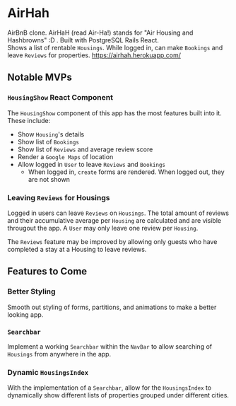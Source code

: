 # AirHah

AirBnB clone. AirHaH (read Air-Ha!) stands for "Air Housing and Hashbrowns" :D . Built with PostgreSQL Rails React.  
Shows a list of rentable `Housings`. While logged in, can make `Bookings` and leave `Reviews` for properties.
https://airhah.herokuapp.com/

## Notable MVPs  
### `HousingShow` React Component
The `HousingShow` component of this app has the most features built into it. These include:
* Show `Housing`'s details
* Show list of `Bookings`
* Show list of `Reviews` and average review score
* Render a `Google Maps` of location
* Allow logged in `User` to leave `Reviews` and `Bookings`  
     * When logged in, `create` forms are rendered. When logged out, they are not shown

### Leaving `Reviews` for Housings
Logged in users can leave `Reviews` on `Housings`. The total amount of reviews and their accumulative average per `Housing` are calculated and are visible througout the app. A `User` may only leave one review per `Housing`.  
  
The `Reviews` feature may be improved by allowing only guests who have completed a stay at a Housing to leave reviews.
## Features to Come

### Better Styling  
Smooth out styling of forms, partitions, and animations to make a better looking app.  

### `Searchbar`  
Implement a working `Searchbar` within the `NavBar` to allow searching of `Housings` from anywhere in the app.  

### Dynamic `HousingsIndex`  
With the implementation of a `Searchbar`, allow for the `HousingsIndex` to dynamically show different lists of properties grouped under different cities.
